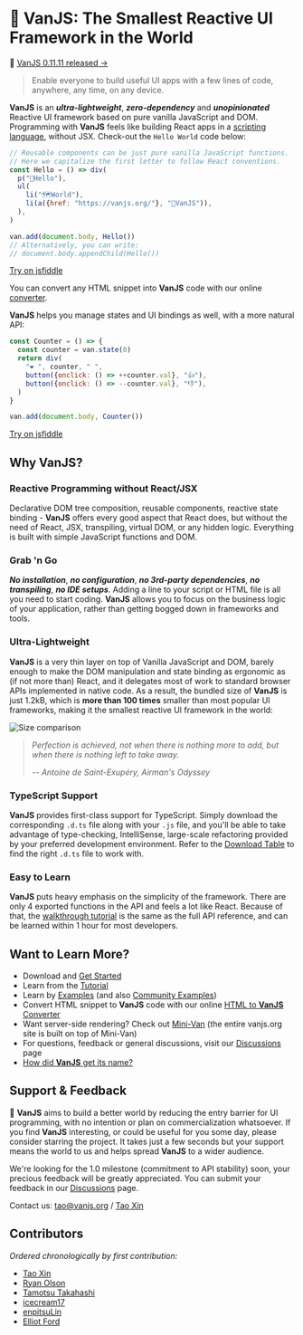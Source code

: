 # 🍦 **VanJS**: The Smallest Reactive UI Framework in the World

📣 [VanJS 0.11.11 released →](https://github.com/vanjs-org/van/discussions/44)

> Enable everyone to build useful UI apps with a few lines of code, anywhere, any time, on any device.

**VanJS** is an ***ultra-lightweight***, ***zero-dependency*** and ***unopinionated*** Reactive UI framework based on pure vanilla JavaScript and DOM. Programming with **VanJS** feels like building React apps in a [scripting language](https://vanjs.org/about#story), without JSX. Check-out the `Hello World` code below:

```javascript
// Reusable components can be just pure vanilla JavaScript functions.
// Here we capitalize the first letter to follow React conventions.
const Hello = () => div(
  p("👋Hello"),
  ul(
    li("🗺️World"),
    li(a({href: "https://vanjs.org/"}, "🍦VanJS")),
  ),
)

van.add(document.body, Hello())
// Alternatively, you can write:
// document.body.appendChild(Hello())
```

[Try on jsfiddle](https://jsfiddle.net/gh/get/library/pure/vanjs-org/vanjs-org.github.io/tree/master/jsfiddle/home/hello)

You can convert any HTML snippet into **VanJS** code with our online [converter](https://vanjs.org/convert).

**VanJS** helps you manage states and UI bindings as well, with a more natural API:

```javascript
const Counter = () => {
  const counter = van.state(0)
  return div(
    "❤️ ", counter, " ",
    button({onclick: () => ++counter.val}, "👍"),
    button({onclick: () => --counter.val}, "👎"),
  )
}

van.add(document.body, Counter())
```

[Try on jsfiddle](https://jsfiddle.net/gh/get/library/pure/vanjs-org/vanjs-org.github.io/tree/master/jsfiddle/home/counter)

## Why VanJS?

### Reactive Programming without React/JSX

Declarative DOM tree composition, reusable components, reactive state binding - **VanJS** offers every good aspect that React does, but without the need of React, JSX, transpiling, virtual DOM, or any hidden logic. Everything is built with simple JavaScript functions and DOM.

### Grab 'n Go

***No installation***, ***no configuration***, ***no 3rd-party dependencies***, ***no transpiling***, ***no IDE setups***. Adding a line to your script or HTML file is all you need to start coding. **VanJS** allows you to focus on the business logic of your application, rather than getting bogged down in frameworks and tools.

### Ultra-Lightweight

**VanJS** is a very thin layer on top of Vanilla JavaScript and DOM, barely enough to make the DOM manipulation and state binding as ergonomic as (if not more than) React, and it delegates most of work to standard browser APIs implemented in native code. As a result, the bundled size of **VanJS** is just 1.2kB, which is **more than 100 times** smaller than most popular UI frameworks, making it the smallest reactive UI framework in the world:

![Size comparison](doc/size_comp.png)

> _Perfection is achieved, not when there is nothing more to add, but when there is nothing left to take away._
>
> _-- Antoine de Saint-Exupéry, Airman's Odyssey_

### TypeScript Support

**VanJS** provides first-class support for TypeScript. Simply download the corresponding `.d.ts` file along with your `.js` file, and you'll be able to take advantage of type-checking, IntelliSense, large-scale refactoring provided by your preferred development environment. Refer to the [Download Table](https://vanjs.org/start#download-table) to find the right `.d.ts` file to work with.

### Easy to Learn

**VanJS** puts heavy emphasis on the simplicity of the framework. There are only 4 exported functions in the API and feels a lot like React. Because of that, the [walkthrough tutorial](https://vanjs.org/tutorial) is the same as the full API reference, and can be learned within 1 hour for most developers.

## Want to Learn More?

* Download and [Get Started](https://vanjs.org/start)
* Learn from the [Tutorial](https://vanjs.org/tutorial)
* Learn by [Examples](https://vanjs.org/demo) (and also [Community Examples](https://vanjs.org/demo#community-examples))
* Convert HTML snippet to **VanJS** code with our online [HTML to **VanJS** Converter](https://vanjs.org/convert)
* Want server-side rendering? Check out [Mini-Van](https://github.com/vanjs-org/mini-van) (the entire vanjs.org site is built on top of Mini-Van)
* For questions, feedback or general discussions, visit our [Discussions](https://github.com/vanjs-org/van/discussions) page
* [How did **VanJS** get its name?](https://vanjs.org/about#name)

## Support & Feedback

🙏 **VanJS** aims to build a better world by reducing the entry barrier for UI programming, with no intention or plan on commercialization whatsoever. If you find **VanJS** interesting, or could be useful for you some day, please consider starring the project. It takes just a few seconds but your support means the world to us and helps spread **VanJS** to a wider audience.

We're looking for the 1.0 milestone (commitment to API stability) soon, your precious feedback will be greatly appreciated. You can submit your feedback in our [Discussions](https://github.com/vanjs-org/van/discussions) page.

Contact us: [tao@vanjs.org](mailto:tao@vanjs.org) / [Tao Xin](https://www.linkedin.com/in/tao-xin-64234920/)

## Contributors

*Ordered chronologically by first contribution:*

* [Tao Xin](https://github.com/Tao-VanJS)
* [Ryan Olson](https://github.com/ryanolsonx)
* [Tamotsu Takahashi](https://github.com/tamo)
* [icecream17](https://github.com/icecream17)
* [enpitsuLin](https://github.com/enpitsuLin)
* [Elliot Ford](https://github.com/EFord36)
